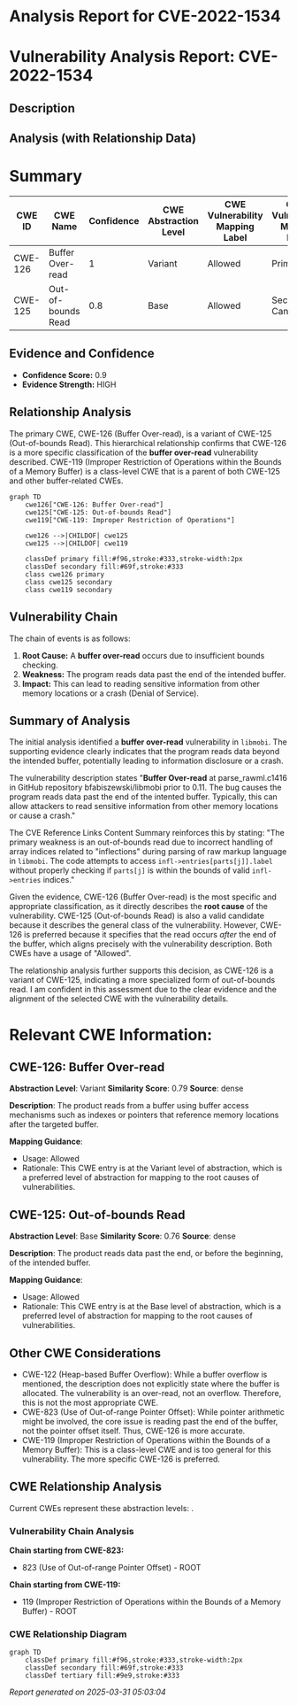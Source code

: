# Analysis Report for CVE-2022-1534

# Vulnerability Analysis Report: CVE-2022-1534

## Description



## Analysis (with Relationship Data)

# Summary
| CWE ID | CWE Name | Confidence | CWE Abstraction Level | CWE Vulnerability Mapping Label | CWE-Vulnerability Mapping Notes |
|---|---|---|---|---|---|
| CWE-126 | Buffer Over-read | 1 | Variant | Allowed | Primary CWE |
| CWE-125 | Out-of-bounds Read | 0.8 | Base | Allowed | Secondary Candidate |

## Evidence and Confidence

*   **Confidence Score:** 0.9
*   **Evidence Strength:** HIGH

## Relationship Analysis
The primary CWE, CWE-126 (Buffer Over-read), is a variant of CWE-125 (Out-of-bounds Read). This hierarchical relationship confirms that CWE-126 is a more specific classification of the **buffer over-read** vulnerability described. CWE-119 (Improper Restriction of Operations within the Bounds of a Memory Buffer) is a class-level CWE that is a parent of both CWE-125 and other buffer-related CWEs.

```mermaid
graph TD
    cwe126["CWE-126: Buffer Over-read"]
    cwe125["CWE-125: Out-of-bounds Read"]
    cwe119["CWE-119: Improper Restriction of Operations"]
    
    cwe126 -->|CHILDOF| cwe125
    cwe125 -->|CHILDOF| cwe119

    classDef primary fill:#f96,stroke:#333,stroke-width:2px
    classDef secondary fill:#69f,stroke:#333
    class cwe126 primary
    class cwe125 secondary
    class cwe119 secondary
```

## Vulnerability Chain
The chain of events is as follows:
1.  **Root Cause:** A **buffer over-read** occurs due to insufficient bounds checking.
2.  **Weakness:** The program reads data past the end of the intended buffer.
3.  **Impact:** This can lead to reading sensitive information from other memory locations or a crash (Denial of Service).

## Summary of Analysis
The initial analysis identified a **buffer over-read** vulnerability in `libmobi`. The supporting evidence clearly indicates that the program reads data beyond the intended buffer, potentially leading to information disclosure or a crash.

The vulnerability description states "**Buffer Over-read** at parse_rawml.c1416 in GitHub repository bfabiszewski/libmobi prior to 0.11. The bug causes the program reads data past the end of the intented buffer. Typically, this can allow attackers to read sensitive information from other memory locations or cause a crash."

The CVE Reference Links Content Summary reinforces this by stating: "The primary weakness is an out-of-bounds read due to incorrect handling of array indices related to "inflections" during parsing of raw markup language in `libmobi`. The code attempts to access `infl->entries[parts[j]].label` without properly checking if `parts[j]` is within the bounds of valid `infl->entries` indices."

Given the evidence, CWE-126 (Buffer Over-read) is the most specific and appropriate classification, as it directly describes the **root cause** of the vulnerability. CWE-125 (Out-of-bounds Read) is also a valid candidate because it describes the general class of the vulnerability. However, CWE-126 is preferred because it specifies that the read occurs *after* the end of the buffer, which aligns precisely with the vulnerability description. Both CWEs have a usage of "Allowed".

The relationship analysis further supports this decision, as CWE-126 is a variant of CWE-125, indicating a more specialized form of out-of-bounds read.
I am confident in this assessment due to the clear evidence and the alignment of the selected CWE with the vulnerability details.

# Relevant CWE Information:

## CWE-126: Buffer Over-read
**Abstraction Level**: Variant
**Similarity Score**: 0.79
**Source**: dense

**Description**:
The product reads from a buffer using buffer access mechanisms such as indexes or pointers that reference memory locations after the targeted buffer.

**Mapping Guidance**:
- Usage: Allowed
- Rationale: This CWE entry is at the Variant level of abstraction, which is a preferred level of abstraction for mapping to the root causes of vulnerabilities.

## CWE-125: Out-of-bounds Read
**Abstraction Level**: Base
**Similarity Score**: 0.76
**Source**: dense

**Description**:
The product reads data past the end, or before the beginning, of the intended buffer.

**Mapping Guidance**:
- Usage: Allowed
- Rationale: This CWE entry is at the Base level of abstraction, which is a preferred level of abstraction for mapping to the root causes of vulnerabilities.

## Other CWE Considerations

*   CWE-122 (Heap-based Buffer Overflow): While a buffer overflow is mentioned, the description does not explicitly state where the buffer is allocated. The vulnerability is an over-read, not an overflow. Therefore, this is not the most appropriate CWE.
*   CWE-823 (Use of Out-of-range Pointer Offset): While pointer arithmetic might be involved, the core issue is reading past the end of the buffer, not the pointer offset itself. Thus, CWE-126 is more accurate.
*   CWE-119 (Improper Restriction of Operations within the Bounds of a Memory Buffer): This is a class-level CWE and is too general for this vulnerability. The more specific CWE-126 is preferred.


## CWE Relationship Analysis

Current CWEs represent these abstraction levels: .


### Vulnerability Chain Analysis

**Chain starting from CWE-823:**
- 823 (Use of Out-of-range Pointer Offset) - ROOT


**Chain starting from CWE-119:**
- 119 (Improper Restriction of Operations within the Bounds of a Memory Buffer) - ROOT



### CWE Relationship Diagram

```mermaid
graph TD
    classDef primary fill:#f96,stroke:#333,stroke-width:2px
    classDef secondary fill:#69f,stroke:#333
    classDef tertiary fill:#9e9,stroke:#333
```



*Report generated on 2025-03-31 05:03:04*
